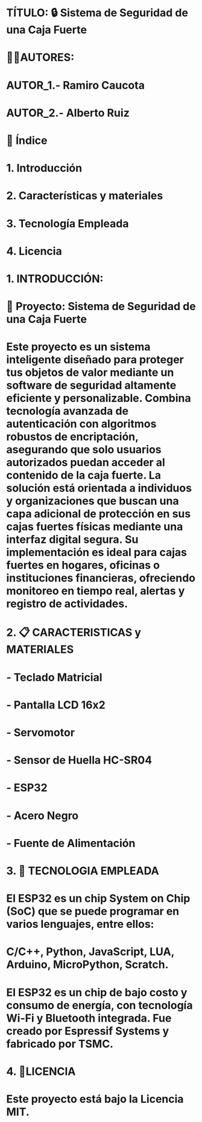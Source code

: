 # TÍTULO: 🔒 Sistema de Seguridad de una Caja Fuerte

# 👨‍💻AUTORES: 
# AUTOR_1.- Ramiro Caucota
# AUTOR_2.- Alberto Ruiz

# 📑 Índice
# 1. Introducción
# 2. Características y materiales
# 3. Tecnología Empleada
# 4. Licencia

# 1. INTRODUCCIÓN:
# 🎯 Proyecto: Sistema de Seguridad de una Caja Fuerte
# Este proyecto es un sistema inteligente diseñado para proteger tus objetos de valor mediante un software de seguridad altamente eficiente y personalizable. Combina tecnología avanzada de autenticación con algoritmos robustos de encriptación, asegurando que solo usuarios autorizados puedan acceder al contenido de la caja fuerte. La solución está orientada a individuos y organizaciones que buscan una capa adicional de protección en sus cajas fuertes físicas mediante una interfaz digital segura. Su implementación es ideal para cajas fuertes en hogares, oficinas o instituciones financieras, ofreciendo monitoreo en tiempo real, alertas y registro de actividades.

# 2. 📋 CARACTERISTICAS y MATERIALES
  # - Teclado Matricial 
  # - Pantalla LCD 16x2
  # - Servomotor
  # - Sensor de Huella HC-SR04
  # - ESP32
  # - Acero Negro
  # - Fuente de Alimentación

# 3. 🚀 TECNOLOGIA EMPLEADA
# El ESP32 es un chip System on Chip (SoC) que se puede programar en varios lenguajes, entre ellos:     
# C/C++, Python, JavaScript, LUA, Arduino, MicroPython, Scratch. 
# El ESP32 es un chip de bajo costo y consumo de energía, con tecnología Wi-Fi y Bluetooth integrada. Fue creado por Espressif Systems y fabricado por TSMC.

# 4. 🤝LICENCIA
# Este proyecto está bajo la Licencia MIT. 

